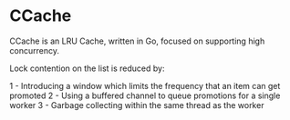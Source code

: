 # CCache
CCache is an LRU Cache, written in Go, focused on supporting high concurrency.

Lock contention on the list is reduced by:

1 - Introducing a window which limits the frequency that an item can get promoted
2 - Using a buffered channel to queue promotions for a single worker
3 - Garbage collecting within the same thread as the worker

